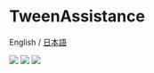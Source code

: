 # TweenAssistance

English / [日本語](README_JP.md)

![](https://img.shields.io/badge/Unity-2018.4-red.svg)
![](https://img.shields.io/badge/.NET-4.x-yellow.svg)
[![](https://img.shields.io/badge/License-MIT-green)](https://github.com/usam1111/Succession/blob/master/LICENSE)
